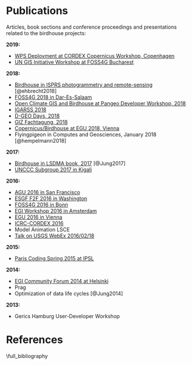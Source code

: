 # Publications

Articles, book sections and conference proceedings and presentations
related to the birdhouse projects:

**2019:**

-   [WPS Deployment at CORDEX Copernicus Workshop, Copenhagen](https://github.com/cehbrecht/wps-talk-copernicus-cordex-dmi-meeting-2019/blob/master/WPS-Deployment-Talk.pdf)
-   [UN GIS Initiative Workshop at FOSS4G Bucharest](https://github.com/nilshempelmann/presentations/raw/master/birdhouse-foss4g-2019/Hempelmann_foss4g2019.pdf)

**2018:**

-   [Birdhouse in ISPRS photogrammetry and remote-sensing](https://www.int-arch-photogramm-remote-sens-spatial-inf-sci.net/XLII-4-W8/43/2018/) [@ehbrecht2018]
-   [FOSS4G 2018 in Dar-Es-Salaam](https://github.com/nilshempelmann/presentations/blob/master/birdhouse-foss4g-2018/Hempelmann_foss4g2018.pdf)
-   [Open Climate GIS and Birdhouse at Pangeo Developer Workshop, 2018](https://medium.com/pangeo/the-2018-pangeo-developers-workshop-1be359dac33c)
-   [IGARSS 2018](https://www.igarss2018.org/Papers/viewpapers.asp?papernum=3632)
-   [D-GEO Days, 2018](https://github.com/nilshempelmann/presentations/blob/master/birdhouse-D-GEO/main.pdf)
-   [GIZ Fachtagung, 2018](https://github.com/nilshempelmann/presentations/blob/master/birdhouse-fata2018/main.pdf)
-   [Copernicus/Birdhouse at EGU 2018, Vienna](https://presentations.copernicus.org/EGU2018-6491_presentation.pdf)
-   Flyingpigeon in Computes and Geosciences, January 2018 [@hempelmann2018]

**2017:**

-   [Birdhouse in LSDMA book, 2017](https://publikationen.bibliothek.kit.edu/1000071931) [@Jung2017]
-   [UNCCC Subgroup 2017 in Kigali](https://github.com/nilshempelmann/presentations/blob/master/birdhouse-UNFCCC/CCNUCC_Kigali2017.pdf)

**2016:**

-   [AGU 2016 in San Francisco](http://www.crim.ca/media/publication/fulltext/agu2016_presentation_short_ouranos.pdf)
-   [ESGF F2F 2016 in Washington](https://github.com/cehbrecht/birdhouse-esgf-f2f-2016/blob/master/birdhouse-esgf-f2f-2016_dkrz.pdf)
-   [FOSS4G 2016 in Bonn](https://github.com/nilshempelmann/presentations/blob/master/birdhouse-foss4g-2016/Hempelmann_foss4g2016.pdf)
-   [EGI Workshop 2016 in Amsterdam](https://github.com/cehbrecht/birdhouse-talk-egi-2016/blob/master/birdhouse-talk-egi-2016.pdf)
-   [EGU 2016 in Vienna](https://github.com/cehbrecht/birdhouse-talk-egu-2016/blob/master/EGU-Processing-DKRZ.pdf)
-   [ICRC-CORDEX 2016](https://github.com/nilshempelmann/presentations/blob/master/Hempelmann_CORDEX2016_datatoinformation.pdf)
-   Model Animation LSCE
-   [Talk on USGS WebEx 2016/02/18](https://my.usgs.gov/confluence/pages/viewpage.action?pageId=542482181)

**2015:**

-   [Paris Coding Spring 2015 at IPSL](https://github.com/cehbrecht/birdhouse-talk-coding-sprint-ipsl-2015/blob/master/birdhouse-architecture.pdf)

**2014:**

-   [EGI Community Forum 2014 at Helsinki](https://indico.egi.eu/indico/event/1994/session/23/contribution/134)
-   Prag
-   Optimization of data life cycles [@Jung2014]

**2013:**

-   Gerics Hamburg User-Developer Workshop



# References 

\full_bibliography

<!-- ## References {#bib_publications}

::: bibliography
bib_publications.bib
:::
 -->